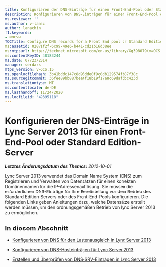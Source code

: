```yaml
---
title: Konfigurieren der DNS-Einträge für einen Front-End-Pool oder Standard Edition-Server
description: Konfigurieren von DNS-Einträgen für einen Front-End-Pool oder Standard Edition-Server
ms.reviewer: ''
ms.author: v-lanac
author: lanachin
f1.keywords:
- NOCSH
TOCTitle: Configure DNS records for a Front End pool or Standard Edition server
ms:assetid: 02871f2f-6c99-49e6-b441-cd21b16d38ee
ms:mtpsurl: https://technet.microsoft.com/en-us/library/Gg398079(v=OCS.15)
ms:contentKeyID: 48183244
ms.date: 07/23/2014
manager: serdars
mtps_version: v=OCS.15
ms.openlocfilehash: 3b41bddc147c8d95dde0f9c0db129574fb87f38c
ms.sourcegitcommit: 36fee89bb887bea4f18b19f17a8c69daf5bc423d
ms.translationtype: MT
ms.contentlocale: de-DE
ms.lasthandoff: 11/24/2020
ms.locfileid: "49395118"
---
```

# <a name="configure-dns-records-in-lync-server-2013-for-a-front-end-pool-or-standard-edition-server"></a>Konfigurieren der DNS-Einträge in Lync Server 2013 für einen Front-End-Pool oder Standard Edition-Server

<div data-xmlns="http://www.w3.org/1999/xhtml">

<div class="topic" data-xmlns="http://www.w3.org/1999/xhtml" data-msxsl="urn:schemas-microsoft-com:xslt" data-cs="https://msdn.microsoft.com/">

<div data-asp="https://msdn2.microsoft.com/asp">



</div>

<div id="mainSection">

<div id="mainBody">

<span> </span>

_**Letztes Änderungsdatum des Themas:** 2012-10-01_

Lync Server 2013 verwendet das Domain Name System (DNS) zum Registrieren und Verwalten von Datensätzen für einen korrekten Domänennamen für die IP-Adressenauflösung. Sie müssen die erforderlichen DNS-Einträge für Ihre Bereitstellung vor dem Betrieb des Standard Edition-Servers oder des Front-End-Pools konfigurieren. Die folgenden Links geben Anleitungen dazu, welche Datensätze erstellt werden müssen, um den ordnungsgemäßen Betrieb von lync Server 2013 zu ermöglichen.

<div>

## <a name="in-this-section"></a>In diesem Abschnitt

  - [Konfigurieren von DNS für den Lastenausgleich in Lync Server 2013](lync-server-2013-configure-dns-for-load-balancing.md)

  - [Konfigurieren von DNS-Hosteinträgen für Lync Server 2013](lync-server-2013-configure-dns-host-records.md)

  - [Erstellen und Überprüfen von DNS-SRV-Einträgen in Lync Server 2013](lync-server-2013-create-and-verify-dns-srv-records.md)

</div>

</div>

<span> </span>

</div>

</div>

</div>


